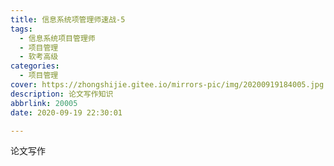 ```yaml
---
title: 信息系统项管理师速战-5
tags:
  - 信息系统项目管理师
  - 项目管理
  - 软考高级
categories:
  - 项目管理
cover: https://zhongshijie.gitee.io/mirrors-pic/img/20200919184005.jpg
description: 论文写作知识
abbrlink: 20005
date: 2020-09-19 22:30:01

---
```


论文写作
